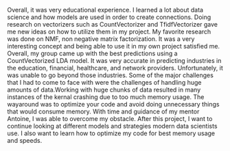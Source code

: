 Overall, it was very educational experience. I learned a lot about data science and how models are used in order to create connections.
Doing research on vectorizers such as CountVectorizer and TfidfVectorizer gave me new ideas on how to utilize them in my project.
My favorite research was done on NMF, non negative matrix factorization. It was a very interesting concept and being able to use it in my
own project satisfied me. Overall, my group came up with the best predictions using a CountVectorized LDA model. It was very accurate in
predicting industries in the education, financial, healthcare, and network providers. Unfortunately, it was unable to go beyond those
industries. Some of the major challenges that I had to come to face with were the challenges of handling huge amounts of data.Working
with huge chunks of data resulted in many instances of the kernal crashing due to too much memory usage. The wayaround was to optimize
your code and avoid doing unnecessary things that would consume memory. With time and guidance of my mentor Antoine, I was able to
overcome my obstacle. After this project, I want to continue looking at different models and strategies modern data scientists use.
I also want to learn how to optimize my code for best memory usage and speeds.